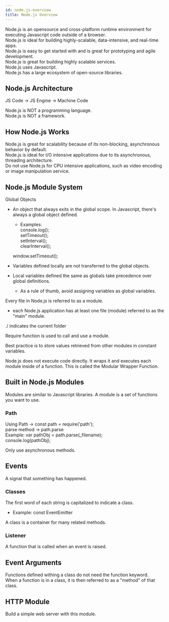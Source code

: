 ```yaml
---
id: node.js-overview
title: Node.js Overview
---
```


Node.js is an opensource and cross-platform runtime environment for executing Javascript code outside of a browser.  
Node.js is ideal for building highly-scalable, data-intensive, and real-time apps.  
Node.js is easy to get started with and is great for prototyping and agile development.  
Node.js is great for building highly scalable services.  
Node.js uses Javascript.  
Node.js has a large ecosystem of open-source libraries.  

## Node.js Architecture

JS Code -> JS Engine -> Machine Code


Node.js is NOT a programming language.  
Node.js is NOT a framework.  

## How Node.js Works

Node.js is great for scalability because of its non-blocking, asynchronous behavior by default.  
Node.js is ideal for I/O intensive applications due to its asynchronous, threading architecture.  
Do not use Node.js for CPU intensive applications, such as video encoding or image manipulation service.  

## Node.js Module System

Global Objects

- An object that always exits in the global scope. In Javascript, there's always a global object defined.  
  - Examples:  
  console.log();  
  setTimeout();  
  setInterval();  
  clearInterval();

  window.setTimeout();

- Variables defined locally are not transferred to the global objects.  
- Local variables defined the same as globals take precedence over global definitions.  
  - As a rule of thumb, avoid assigning variables as global variables.  

Every file in Node.js is referred to as a module.  

- each Node.js application has at least one file (module) referred to as the "main" module.  

./ indicates the current folder  

Require function is used to call and use a module.  

Best practice is to store values retrieved from other modules in constant variables.  

Node.js does not execute code directly. It wraps it and executes each module inside of a function. This is called the Modular Wrapper Function.  

## Built in Node.js Modules

Modules are similar to Javascript libraries. A module is a set of functions you want to use.

### Path

Using Path -> const path = require('path');  
parse method -> path.parse  
Example:  var pathObj = path.parse(_filename);  
console.log(pathObj);  

Only use asynchronous methods.  

## Events

A signal that something has happened.  

### Classes

The first word of each string is capitalized to indicate a class.  

- Example: const EventEmitter  

A class is a container for many related methods.  

### Listener

A function that is called when an event is raised.  

## Event Arguments

Functions defined withing a class do not need the function keyword.  
When a function is in a class, it is then referred to as a "method" of that class.  

## HTTP Module

Build a simple web server with this module.  
